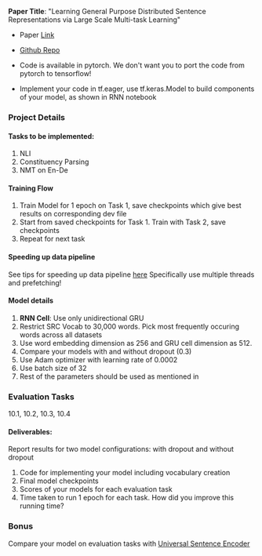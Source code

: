 **Paper Title**: "Learning General Purpose Distributed Sentence Representations via Large Scale Multi-task Learning"

* Paper [Link](https://openreview.net/forum?id=B18WgG-CZ&noteId=B18WgG-CZ)

* [Github Repo](https://github.com/Maluuba/gensen)

* Code is available in pytorch. We don't want you to port the code from pytorch to tensorflow!

* Implement your code in tf.eager, use tf.keras.Model to build components of your model, as shown in RNN notebook

### Project Details

#### Tasks to be implemented:
1. NLI
2. Constituency Parsing
3. NMT on En-De

#### Training Flow
1. Train Model for 1 epoch on Task 1, save checkpoints which give best results on corresponding dev file
2. Start from saved checkpoints for Task 1. Train with Task 2, save checkpoints
3. Repeat for next task


#### Speeding up data pipeline
See tips for speeding up data pipeline [here](https://cs230-stanford.github.io/tensorflow-input-data.html) Specifically use multiple threads and prefetching!

#### Model details
1. **RNN Cell**: Use only unidirectional GRU
2. Restrict SRC Vocab to 30,000 words. Pick most frequently occuring words across all datasets 
3. Use word embedding dimension as 256 and GRU cell dimension as 512.
4. Compare your models with and without dropout (0.3)
5. Use Adam optimizer with learning rate of 0.0002
6. Use batch size of 32
7. Rest of the parameters should be used as mentioned in  

### Evaluation Tasks
10.1, 10.2, 10.3, 10.4

#### Deliverables:
Report results for two model configurations: with dropout and without dropout
1. Code for implementing your model including vocabulary creation
2. Final model checkpoints
3. Scores of your models for each evaluation task
4. Time taken to run 1 epoch for each task. How did you improve this running time?


### Bonus
Compare your model on evaluation tasks with [Universal Sentence Encoder](https://www.tensorflow.org/hub/modules/google/universal-sentence-encoder/1) 